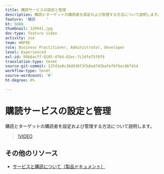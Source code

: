```yaml
---
title: 購読サービスの設定と管理
description: 購読とターゲットの購読者を設定および管理する方法について説明します。
feature: '購読     '
kt: 5088
thumbnail: 329941.jpg
doc-type: feature video
activity: use
team: WWFRE
role: Business Practitioner, Administrator, Developer
level: Experienced
exl-id: 99b8acff-0105-4764-82ec-7c2dfe75f0f9
translation-type: tm+mt
source-git-commit: 137d1e0c36d038f3fb8a4742bafef6fbac96f41d
workflow-type: tm+mt
source-wordcount: '0'
ht-degree: 0%

---
```


# 購読サービスの設定と管理

購読とターゲットの購読者を設定および管理する方法について説明します。

>[!VIDEO](https://video.tv.adobe.com/v/329941?quality=12)

## その他のリソース

* [サービスと購読について（製品ドキュメント）](https://experienceleague.adobe.com/docs/campaign-classic/using/sending-messages/subscriptions-and-referrals/about-services-and-subscriptions.html?lang=ja)
